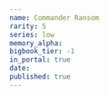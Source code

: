 ```yaml
---
name: Commander Ransom
rarity: 5
series: low
memory_alpha:
bigbook_tier: -1
in_portal: true
date:
published: true
---
```



